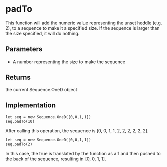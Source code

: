 # padTo

This function will add the numeric value representing the unset heddle (e.g. 2), to a sequence to make it a specified size. If the sequence is larger than the size specified, it will do nothing. 

## Parameters
- A number representing the size to make the sequence


## Returns
the current Sequence.OneD object

## Implementation

```
let seq = new Sequence.OneD([0,0,1,1])
seq.padTo(10)
```

After calling this operation, the sequence is [0, 0, 1, 1, 2, 2, 2, 2, 2, 2]. 


```
let seq = new Sequence.OneD([0,0,1,1])
seq.padTo(2)
```
In this case, the true is translated by the function as a 1 and then pushed to the back of the sequence, resulting in [0, 0, 1, 1]. 



